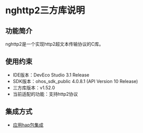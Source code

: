 # nghttp2三方库说明
## 功能简介
nghttp2是一个实现http2超文本传输协议的C库。
## 使用约束
- IDE版本：DevEco Studio 3.1 Release
- SDK版本：ohos_sdk_public 4.0.8.1 (API Version 10 Release)
- 三方库版本：v1.52.0
- 当前适配的功能：支持http2协议

## 集成方式
+ [应用hap包集成](docs/hap_integrate.md)
